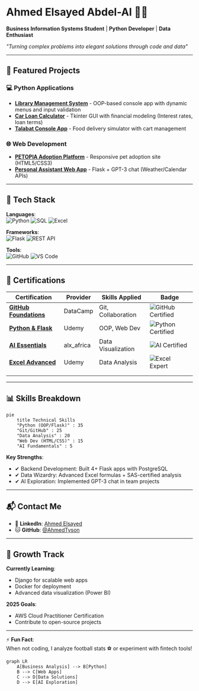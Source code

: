 # Ahmed Elsayed Abdel-Al 👨‍💻

**Business Information Systems Student** | **Python Developer** | **Data Enthusiast**  

*"Turning complex problems into elegant solutions through code and data"*

---

## 🚀 Featured Projects

### 💻 Python Applications
- **[Library Management System](https://github.com/AhmedTyson/college-project-assignment-1/tree/main/Library%20Management%20System)** - OOP-based console app with dynamic menus and input validation  
- **[Car Loan Calculator](https://github.com/AhmedTyson/college-project-assignment-1/tree/main/Car%20Loan%20Calculator%20Application)** - Tkinter GUI with financial modeling (Interest rates, loan terms)  
- **[Talabat Console App](https://github.com/AhmedTyson/College-team-assignment-1)** - Food delivery simulator with cart management  

### 🌐 Web Development
- **[PETOPIA Adoption Platform](https://github.com/AhmedTyson/PETOBIA-student-activity-team-project)** - Responsive pet adoption site (HTML5/CSS3)  
- **[Personal Assistant Web App](https://github.com/Private-repo/.)** - Flask + GPT-3 chat (Weather/Calendar APIs)  

---

## 🔧 Tech Stack
**Languages**:  
![Python](https://img.shields.io/badge/Python-Expert-3776AB?logo=python)
![SQL](https://img.shields.io/badge/SQL-Advanced-4479A1?logo=postgresql)
![Excel](https://img.shields.io/badge/Excel-Expert-217346?logo=microsoft-excel)

**Frameworks**:  
![Flask](https://img.shields.io/badge/Flask-Intermediate-000000?logo=flask)
![REST API](https://img.shields.io/badge/REST_API-Intermediate-FF6C37?logo=rest)

**Tools**:  
![GitHub](https://img.shields.io/badge/GitHub_Certified-100%25-brightgreen?logo=github)
![VS Code](https://img.shields.io/badge/VS_Code-Daily_Use-007ACC?logo=visual-studio-code)

---

## 📜 Certifications
| Certification                                 | Provider   | Skills Applied     | Badge                                                                                  |
| --------------------------------------------- | ---------- | ------------------ | -------------------------------------------------------------------------------------- |
| **[GitHub Foundations](https://www.datacamp.com/completed/statement-of-accomplishment/track/f1d16eb46190782bc484d441ab62c26be5a3b7b4)** | DataCamp   | Git, Collaboration | ![GitHub Certified](https://www.datacamp.com/statement-of-accomplishment/badge/track/f1d16eb46190782bc484d441ab62c26be5a3b7b4.png)     |
| **[Python & Flask](https://www.ude.my/UC-853a36da-af1c-4bff-a5f6-4bc4b66a90e5)**                            | Udemy      | OOP, Web Dev       | ![Python Certified](https://img.shields.io/badge/Python-Advanced-3776AB?logo=python)   |
| **[AI Essentials](https://intranet.alxswe.com/certificates/NFzyxYreET)**                             | alx_africa | Data Visualization | ![AI Certified](https://img.shields.io/badge/AI-Fundamentals-FF6F00?logo=ai)           |
| **[Excel Advanced](https://ude.my/UC-eac85e19-e391-4906-9404-8439b955c85d)**                            | Udemy      | Data Analysis      | ![Excel Expert](https://img.shields.io/badge/Excel-Expert-217346?logo=microsoft-excel) |
|                                               |            |                    |                                                                                        |
|                                               |            |                    |                                                                                        |

---

## 📊 Skills Breakdown
```mermaid
pie
    title Technical Skills
    "Python (OOP/Flask)" : 35
    "Git/GitHub" : 25
    "Data Analysis" : 20
    "Web Dev (HTML/CSS)" : 15
    "AI Fundamentals" : 5
```

**Key Strengths**:
- ✔ Backend Development: Built 4+ Flask apps with PostgreSQL  
- ✔ Data Wizardry: Advanced Excel formulas + SAS-certified analysis  
- ✔ AI Exploration: Implemented GPT-3 chat in team projects  

---

## 📬 Contact Me

- 💼 **LinkedIn**: [Ahmed Elsayed](https://www.linkedin.com/in/ahmed-elsayed-8b9bba28a/)  
- 🐱 **GitHub**: [@AhmedTyson](https://github.com/AhmedTyson)  

---

## 🌱 Growth Track
**Currently Learning**:  
- Django for scalable web apps  
- Docker for deployment  
- Advanced data visualization (Power BI)  

**2025 Goals**:  
- AWS Cloud Practitioner Certification  
- Contribute to open-source projects  

---

⚡ **Fun Fact**:  
When not coding, I analyze football stats ⚽ or experiment with fintech tools!  

```mermaid
graph LR
    A[Business Analysis] --> B[Python]
    B --> C[Web Apps]
    C --> D[Data Solutions]
    D --> E[AI Exploration]
```
